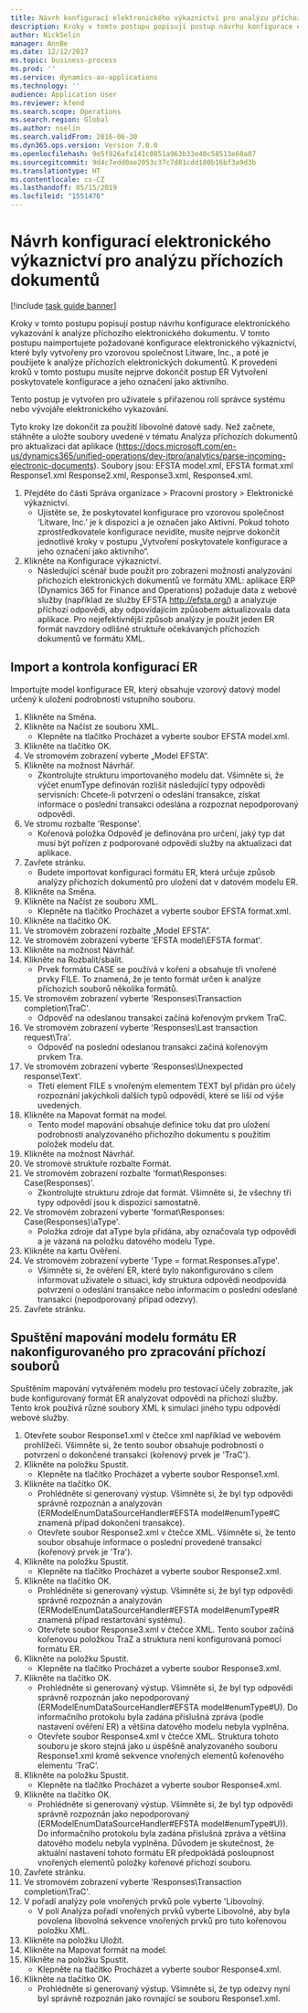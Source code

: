 ```yaml
---
title: Návrh konfigurací elektronického výkaznictví pro analýzu příchozích dokumentů
description: Kroky v tomto postupu popisují postup návrhu konfigurace elektronického vykazování k analýze příchozího elektronického dokumentu.
author: NickSelin
manager: AnnBe
ms.date: 12/12/2017
ms.topic: business-process
ms.prod: ''
ms.service: dynamics-ax-applications
ms.technology: ''
audience: Application User
ms.reviewer: kfend
ms.search.scope: Operations
ms.search.region: Global
ms.author: nselin
ms.search.validFrom: 2016-06-30
ms.dyn365.ops.version: Version 7.0.0
ms.openlocfilehash: 9e5f826afa141c0851a963b33e40c58513e60a07
ms.sourcegitcommit: 9d4c7edd0ae2053c37c7d81cdd180b16bf3a9d3b
ms.translationtype: HT
ms.contentlocale: cs-CZ
ms.lasthandoff: 05/15/2019
ms.locfileid: "1551476"
---
```

# <a name="design-er-configurations-to-parse-incoming-documents"></a>Návrh konfigurací elektronického výkaznictví pro analýzu příchozích dokumentů

[!include [task guide banner](../../includes/task-guide-banner.md)]

Kroky v tomto postupu popisují postup návrhu konfigurace elektronického vykazování k analýze příchozího elektronického dokumentu. V tomto postupu naimportujete požadované konfigurace elektronického výkaznictví, které byly vytvořeny pro vzorovou společnost Litware, Inc., a poté je použijete k analýze příchozích elektronických dokumentů. K provedení kroků v tomto postupu musíte nejprve dokončit postup ER Vytvoření poskytovatele konfigurace a jeho označení jako aktivního.

Tento postup je vytvořen pro uživatele s přiřazenou rolí správce systému nebo vývojáře elektronického vykazování. 

Tyto kroky lze dokončit za použití libovolné datové sady. Než začnete, stáhněte a uložte soubory uvedené v tématu Analýza příchozích dokumentů pro aktualizaci dat aplikace (https://docs.microsoft.com/en-us/dynamics365/unified-operations/dev-itpro/analytics/parse-incoming-electronic-documents). Soubory jsou: EFSTA model.xml, EFSTA format.xml Response1.xml Response2.xml, Response3.xml, Response4.xml.

1. Přejděte do části Správa organizace > Pracovní prostory > Elektronické výkaznictví.
    * Ujistěte se, že poskytovatel konfigurace pro vzorovou společnost ‘Litware, Inc.’ je k dispozici a je označen jako Aktivní. Pokud tohoto zprostředkovatele konfigurace nevidíte, musíte nejprve dokončit jednotlivé kroky v postupu „Vytvoření poskytovatele konfigurace a jeho označení jako aktivního“.  
2. Klikněte na Konfigurace výkaznictví.
    * Následující scénář bude použit pro zobrazení možností analyzování příchozích elektronických dokumentů ve formátu XML: aplikace ERP (Dynamics 365 for Finance and Operations) požaduje data z webové služby (například ze služby EFSTA http://efsta.org/) a analyzuje příchozí odpovědi, aby odpovídajícím způsobem aktualizovala data aplikace. Pro nejefektivnější způsob analýzy je použit jeden ER formát navzdory odlišné struktuře očekávaných příchozích dokumentů ve formátu XML.   

## <a name="import-and-review-er-configurations"></a>Import a kontrola konfigurací ER
Importujte model konfigurace ER, který obsahuje vzorový datový model určený k uložení podrobností vstupního souboru.  
1. Klikněte na Směna.
2. Klikněte na Načíst ze souboru XML.
    * Klepněte na tlačítko Procházet a vyberte soubor EFSTA model.xml.  
3. Klikněte na tlačítko OK.
4. Ve stromovém zobrazení vyberte „Model EFSTA“.
5. Klikněte na možnost Návrhář.
    * Zkontrolujte strukturu importovaného modelu dat. Všimněte si, že výčet enumType definován rozlišit následující typy odpovědi servisních: Chcete-li potvrzení o odeslání transakce, získat informace o poslední transakci odeslána a rozpoznat nepodporovaný odpovědi.   
6. Ve stromu rozbalte 'Response'.
    * Kořenová položka Odpověď je definována pro určení, jaký typ dat musí být pořízen z podporované odpovědi služby na aktualizaci dat aplikace.   
7. Zavřete stránku.
    * Budete importovat konfiguraci formátu ER, která určuje způsob analýzy příchozích dokumentů pro uložení dat v datovém modelu ER.   
8. Klikněte na Směna.
9. Klikněte na Načíst ze souboru XML.
    * Klepněte na tlačítko Procházet a vyberte soubor EFSTA format.xml.  
10. Klikněte na tlačítko OK.
11. Ve stromovém zobrazení rozbalte „Model EFSTA“.
12. Ve stromovém zobrazení vyberte 'EFSTA model\EFSTA format'.
13. Klikněte na možnost Návrhář.
14. Klikněte na Rozbalit/sbalit.
    * Prvek formátu CASE se používá v kořeni a obsahuje tři vnořené prvky FILE. To znamená, že je tento formát určen k analýze příchozích souborů několika formátů.  
15. Ve stromovém zobrazení vyberte 'Responses\Transaction completion\TraC'.
    * Odpověď na odeslanou transakci začíná kořenovým prvkem TraC.   
16. Ve stromovém zobrazení vyberte 'Responses\Last transaction request\Tra'.
    * Odpověď na poslední odeslanou transakci začíná kořenovým prvkem Tra.   
17. Ve stromovém zobrazení vyberte 'Responses\Unexpected response\Text'.
    * Třetí element FILE s vnořeným elementem TEXT byl přidán pro účely rozpoznání jakýchkoli dalších typů odpovědí, které se liší od výše uvedených.   
18. Klikněte na Mapovat formát na model.
    * Tento model mapování obsahuje definice toku dat pro uložení podrobností analyzovaného příchozího dokumentu s použitím položek modelu dat.  
19. Klikněte na možnost Návrhář.
20. Ve stromové struktuře rozbalte Formát.
21. Ve stromovém zobrazení rozbalte 'format\Responses: Case(Responses)'.
    * Zkontrolujte strukturu zdroje dat formát. Všimněte si, že všechny tři typy odpovědí jsou k dispozici samostatně.   
22. Ve stromovém zobrazení vyberte 'format\Responses: Case(Responses)\aType'.
    * Položka zdroje dat aType byla přidána, aby označovala typ odpovědi a je vázaná na položku datového modelu Type.  
23. Klikněte na kartu Ověření.
24. Ve stromovém zobrazení vyberte 'Type = format.Responses.aType'.
    * Všimněte si, že ověření ER, které bylo nakonfigurováno s cílem informovat uživatele o situaci, kdy struktura odpovědi neodpovídá potvrzení o odeslání transakce nebo informacím o poslední odeslané transakci (nepodporovaný případ odezvy).   
25. Zavřete stránku.

## <a name="run-model-mapping-of-er-format-configured-for-parsing-incoming-files"></a>Spuštění mapování modelu formátu ER nakonfigurovaného pro zpracování příchozí souborů
Spuštěním mapování vytvářeném modelu pro testovací účely zobrazíte, jak bude konfigurovaný formát ER analyzovat odpovědi na příchozí služby. Tento krok používá různé soubory XML k simulaci jiného typu odpovědí webové služby.   
1. Otevřete soubor Response1.xml v čtečce xml například ve webovém prohlížeči. Všimněte si, že tento soubor obsahuje podrobnosti o potvrzení o dokončené transakci (kořenový prvek je 'TraC').   
2. Klikněte na položku Spustit.
    * Klepněte na tlačítko Procházet a vyberte soubor Response1.xml.  
3. Klikněte na tlačítko OK.
    * Prohlédněte si generovaný výstup. Všimněte si, že byl typ odpovědi správně rozpoznán a analyzován (ERModelEnumDataSourceHandler#EFSTA model#enumType#C znamená případ dokončení transakce).   
    * Otevřete soubor Response2.xml v čtečce XML. Všimněte si, že tento soubor obsahuje informace o poslední provedené transakci (kořenový prvek je 'Tra').   
4. Klikněte na položku Spustit.
    * Klepněte na tlačítko Procházet a vyberte soubor Response2.xml.  
5. Klikněte na tlačítko OK.
    * Prohlédněte si generovaný výstup. Všimněte si, že byl typ odpovědi správně rozpoznán a analyzován (ERModelEnumDataSourceHandler#EFSTA model#enumType#R znamená případ restartování systému).   
    * Otevřete soubor Response3.xml v čtečce XML. Tento soubor začíná kořenovou položkou TraZ a struktura není konfigurovaná pomocí formátu ER.   
6. Klikněte na položku Spustit.
    * Klepněte na tlačítko Procházet a vyberte soubor Response3.xml.  
7. Klikněte na tlačítko OK.
    * Prohlédněte si generovaný výstup. Všimněte si, že byl typ odpovědi správně rozpoznán jako nepodporovaný (ERModelEnumDataSourceHandler#EFSTA model#enumType#U). Do informačního protokolu byla zadána příslušná zpráva (podle nastavení ověření ER) a většina datového modelu nebyla vyplněna.   
    * Otevřete soubor Response4.xml v čtečce XML. Struktura tohoto souboru je skoro stejná jako u úspěšně analyzovaného souboru Response1.xml kromě sekvence vnořených elementů kořenového elementu ‘TraC’.   
8. Klikněte na položku Spustit.
    * Klepněte na tlačítko Procházet a vyberte soubor Response4.xml.  
9. Klikněte na tlačítko OK.
    * Prohlédněte si generovaný výstup. Všimněte si, že byl typ odpovědi správně rozpoznán jako nepodporovaný (ERModelEnumDataSourceHandler#EFSTA model#enumType#U)). Do informačního protokolu byla zadána příslušná zpráva a většina datového modelu nebyla vyplněna. Důvodem je skutečnost, že aktuální nastavení tohoto formátu ER předpokládá posloupnost vnořených elementů položky kořenové příchozí souboru.   
10. Zavřete stránku.
11. Ve stromovém zobrazení vyberte 'Responses\Transaction completion\TraC'.
12. V pořadí analýzy pole vnořených prvků pole vyberte 'Libovolný.
    * V poli Analýza pořadí vnořených prvků vyberte Libovolné, aby byla povolena libovolná sekvence vnořených prvků pro tuto kořenovou položku XML.  
13. Klikněte na položku Uložit.
14. Klikněte na Mapovat formát na model.
15. Klikněte na položku Spustit.
    * Klepněte na tlačítko Procházet a vyberte soubor Response4.xml.  
16. Klikněte na tlačítko OK.
    * Prohlédněte si generovaný výstup. Všimněte si, že typ odezvy nyní byl správně rozpoznán jako rovnající se souboru Response1.xml.  

